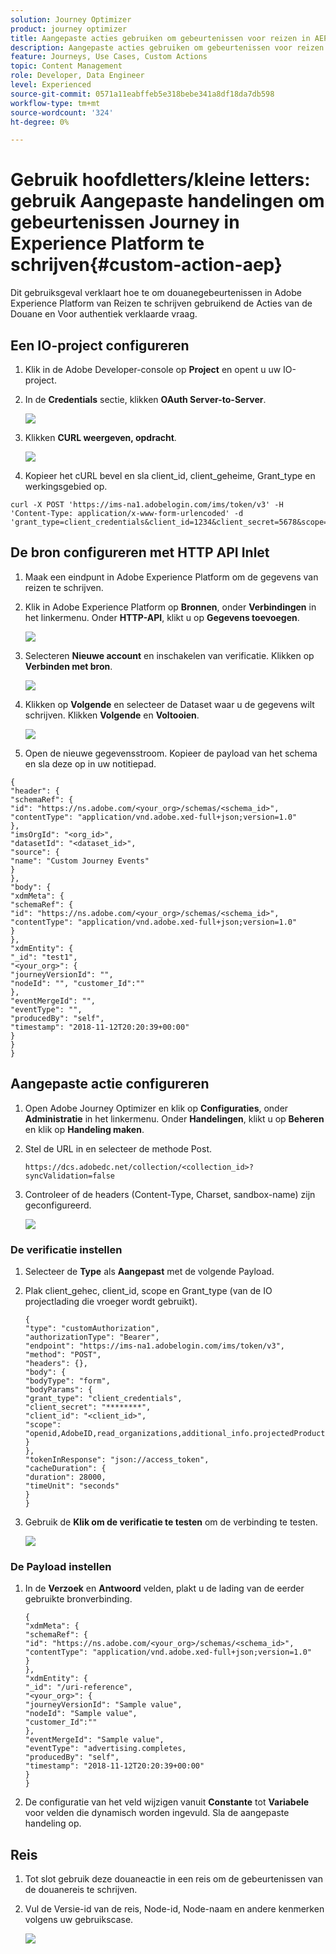 ```yaml
---
solution: Journey Optimizer
product: journey optimizer
title: Aangepaste acties gebruiken om gebeurtenissen voor reizen in AEP te schrijven
description: Aangepaste acties gebruiken om gebeurtenissen voor reizen in AEP te schrijven
feature: Journeys, Use Cases, Custom Actions
topic: Content Management
role: Developer, Data Engineer
level: Experienced
source-git-commit: 0571a11eabffeb5e318bebe341a8df18da7db598
workflow-type: tm+mt
source-wordcount: '324'
ht-degree: 0%

---
```



# Gebruik hoofdletters/kleine letters: gebruik Aangepaste handelingen om gebeurtenissen Journey in Experience Platform te schrijven{#custom-action-aep}

Dit gebruiksgeval verklaart hoe te om douanegebeurtenissen in Adobe Experience Platform van Reizen te schrijven gebruikend de Acties van de Douane en Voor authentiek verklaarde vraag.

## Een IO-project configureren

1. Klik in de Adobe Developer-console op **Project** en opent u uw IO-project.

1. In de **Credentials** sectie, klikken **OAuth Server-to-Server**.

   ![](assets/custom-action-aep-1.png)

1. Klikken **CURL weergeven, opdracht**.

   ![](assets/custom-action-aep-2.png)

1. Kopieer het cURL bevel en sla client_id, client_geheime, Grant_type en werkingsgebied op.

```
curl -X POST 'https://ims-na1.adobelogin.com/ims/token/v3' -H 'Content-Type: application/x-www-form-urlencoded' -d 'grant_type=client_credentials&client_id=1234&client_secret=5678&scope=openid,AdobeID,read_organizations,additional_info.projectedProductContext,session'
```

## De bron configureren met HTTP API Inlet

1. Maak een eindpunt in Adobe Experience Platform om de gegevens van reizen te schrijven.

1. Klik in Adobe Experience Platform op **Bronnen**, onder **Verbindingen** in het linkermenu. Onder **HTTP-API**, klikt u op **Gegevens toevoegen**.

   ![](assets/custom-action-aep-3.png)

1. Selecteren **Nieuwe account** en inschakelen van verificatie. Klikken op **Verbinden met bron**.

   ![](assets/custom-action-aep-4.png)

1. Klikken op **Volgende** en selecteer de Dataset waar u de gegevens wilt schrijven. Klikken **Volgende** en **Voltooien**.

   ![](assets/custom-action-aep-5.png)

1. Open de nieuwe gegevensstroom. Kopieer de payload van het schema en sla deze op in uw notitiepad.

```
{
"header": {
"schemaRef": {
"id": "https://ns.adobe.com/<your_org>/schemas/<schema_id>",
"contentType": "application/vnd.adobe.xed-full+json;version=1.0"
},
"imsOrgId": "<org_id>",
"datasetId": "<dataset_id>",
"source": {
"name": "Custom Journey Events"
}
},
"body": {
"xdmMeta": {
"schemaRef": {
"id": "https://ns.adobe.com/<your_org>/schemas/<schema_id>",
"contentType": "application/vnd.adobe.xed-full+json;version=1.0"
}
},
"xdmEntity": {
"_id": "test1",
"<your_org>": {
"journeyVersionId": "",
"nodeId": "", "customer_Id":""
},
"eventMergeId": "",
"eventType": "",
"producedBy": "self",
"timestamp": "2018-11-12T20:20:39+00:00"
}
}
}
```

## Aangepaste actie configureren

1. Open Adobe Journey Optimizer en klik op **Configuraties**, onder **Administratie** in het linkermenu. Onder **Handelingen**, klikt u op **Beheren** en klik op **Handeling maken**.

1. Stel de URL in en selecteer de methode Post.

   `https://dcs.adobedc.net/collection/<collection_id>?syncValidation=false`

1. Controleer of de headers (Content-Type, Charset, sandbox-name) zijn geconfigureerd.

   ![](assets/custom-action-aep-7bis.png)

### De verificatie instellen

1. Selecteer de **Type** als **Aangepast** met de volgende Payload.

1. Plak client_gehec, client_id, scope en Grant_type (van de IO projectlading die vroeger wordt gebruikt).

   ```
   {
   "type": "customAuthorization",
   "authorizationType": "Bearer",
   "endpoint": "https://ims-na1.adobelogin.com/ims/token/v3",
   "method": "POST",
   "headers": {},
   "body": {
   "bodyType": "form",
   "bodyParams": {
   "grant_type": "client_credentials",
   "client_secret": "********",
   "client_id": "<client_id>",
   "scope": "openid,AdobeID,read_organizations,additional_info.projectedProductContext,session"
   }
   },
   "tokenInResponse": "json://access_token",
   "cacheDuration": {
   "duration": 28000,
   "timeUnit": "seconds"
   }
   }
   ```

1. Gebruik de **Klik om de verificatie te testen** om de verbinding te testen.

   ![](assets/custom-action-aep-8.png)

### De Payload instellen

1. In de **Verzoek** en **Antwoord** velden, plakt u de lading van de eerder gebruikte bronverbinding.

   ```
   {
   "xdmMeta": {
   "schemaRef": {
   "id": "https://ns.adobe.com/<your_org>/schemas/<schema_id>",
   "contentType": "application/vnd.adobe.xed-full+json;version=1.0"
   }
   },
   "xdmEntity": {
   "_id": "/uri-reference",
   "<your_org>": {
   "journeyVersionId": "Sample value",
   "nodeId": "Sample value",
   "customer_Id":""
   },
   "eventMergeId": "Sample value",
   "eventType": "advertising.completes,
   "producedBy": "self",
   "timestamp": "2018-11-12T20:20:39+00:00"
   }
   }
   ```

1. De configuratie van het veld wijzigen vanuit **Constante** tot **Variabele** voor velden die dynamisch worden ingevuld. Sla de aangepaste handeling op.

## Reis

1. Tot slot gebruik deze douaneactie in een reis om de gebeurtenissen van de douanereis te schrijven.

1. Vul de Versie-id van de reis, Node-id, Node-naam en andere kenmerken volgens uw gebruikscase.

   ![](assets/custom-action-aep-9.png)


